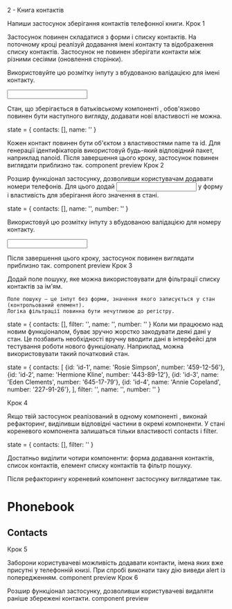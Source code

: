2 - Книга контактів

Напиши застосунок зберігання контактів телефонної книги.
Крок 1

Застосунок повинен складатися з форми і списку контактів. На поточному кроці реалізуй додавання імені контакту та відображення списку контактів. Застосунок не повинен зберігати контакти між різними сесіями (оновлення сторінки).

Використовуйте цю розмітку інпуту з вбудованою валідацією для імені контакту.

<input
  type="text"
  name="name"
  pattern="^[a-zA-Zа-яА-Я]+(([' -][a-zA-Zа-яА-Я ])?[a-zA-Zа-яА-Я]*)*$"
  title="Name may contain only letters, apostrophe, dash and spaces. For example Adrian, Jacob Mercer, Charles de Batz de Castelmore d'Artagnan"
  required
/>

Стан, що зберігається в батьківському компоненті <App>, обов'язково повинен бути наступного вигляду, додавати нові властивості не можна.

state = {
  contacts: [],
  name: ''
}

Кожен контакт повинен бути об'єктом з властивостями name та id. Для генерації ідентифікаторів використовуй будь-який відповідний пакет, наприклад nanoid. Після завершення цього кроку, застосунок повинен виглядати приблизно так.
component preview
Крок 2

Розшир функціонал застосунку, дозволивши користувачам додавати номери телефонів. Для цього додай <input type="tel"> у форму і властивість для зберігання його значення в стані.

state = {
  contacts: [],
  name: '',
  number: ''
}

Використовуй цю розмітку інпуту з вбудованою валідацією для номеру контакту.

<input
  type="tel"
  name="number"
  pattern="\+?\d{1,4}?[-.\s]?\(?\d{1,3}?\)?[-.\s]?\d{1,4}[-.\s]?\d{1,4}[-.\s]?\d{1,9}"
  title="Phone number must be digits and can contain spaces, dashes, parentheses and can start with +"
  required
/>

Після завершення цього кроку, застосунок повинен виглядати приблизно так.
component preview
Крок 3

Додай поле пошуку, яке можна використовувати для фільтрації списку контактів за ім'ям.

    Поле пошуку – це інпут без форми, значення якого записується у стан (контрольований елемент).
    Логіка фільтрації повинна бути нечутливою до регістру.

state = {
  contacts: [],
  filter: '',
  name: '',
  number: ''
}
Коли ми працюємо над новим функціоналом, буває зручно жорстко закодувати деякі дані у стан. Це позбавить необхідності вручну вводити дані в інтерфейсі для тестування роботи нового функціоналу. Наприклад, можна використовувати такий початковий стан.

state = {
  contacts: [
    {id: 'id-1', name: 'Rosie Simpson', number: '459-12-56'},
    {id: 'id-2', name: 'Hermione Kline', number: '443-89-12'},
    {id: 'id-3', name: 'Eden Clements', number: '645-17-79'},
    {id: 'id-4', name: 'Annie Copeland', number: '227-91-26'},
  ],
  filter: '',
  name: '',
  number: ''
}

Крок 4

Якщо твій застосунок реалізований в одному компоненті <App>, виконай рефакторинг, виділивши відповідні частини в окремі компоненти. У стані кореневого компонента <App> залишаться тільки властивості contacts і filter.

state = {
  contacts: [],
  filter: ''
}

Достатньо виділити чотири компоненти: форма додавання контактів, список контактів, елемент списку контактів та фільтр пошуку.

Після рефакторингу кореневий компонент застосунку виглядатиме так.

<div>
  <h1>Phonebook</h1>
  <ContactForm ... />

  <h2>Contacts</h2>
  <Filter ... />
  <ContactList ... />
</div>

Крок 5

Заборони користувачеві можливість додавати контакти, імена яких вже присутні у телефонній книзі. При спробі виконати таку дію виведи alert із попередженням.
component preview
Крок 6

Розшир функціонал застосунку, дозволивши користувачеві видаляти раніше збережені контакти.
component preview

